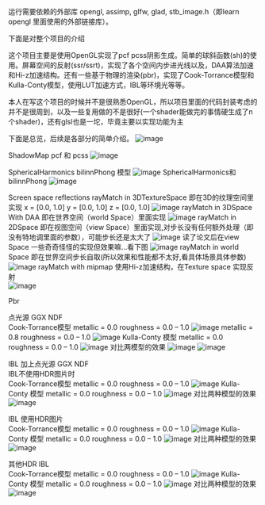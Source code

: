 运行需要依赖的外部库 opengl, assimp, glfw, glad, stb_image.h（即learn opengl 里面使用的外部链接库）。

下面是对整个项目的介绍

这个项目主要是使用OpenGL实现了pcf pcss阴影生成。简单的球斜函数(sh)的使用。屏幕空间的反射(ssr/ssrt)，实现了各个空间内步进光线以及，DAA算法加速和Hi-z加速结构。还有一些基于物理的渲染(pbr)，实现了Cook-Torrance模型和Kulla-Conty模型，使用LUT加速方式，IBL等环境光等等。

本人在写这个项目的时候并不是很熟悉OpenGL，所以项目里面的代码封装考虑的并不是很周到，以及一些复用做的不是很好(一个shader能做完的事情硬生成了n个shader)，还有glsl也是一坨，毕竟主要以实现功能为主

下面是总览，后续是各部分的简单介绍。
![image](resultPicture/p1.png)

ShadowMap
pcf 和 pcss
![image](resultPicture/p2.png)

SphericalHarmonics
bilinnPhong 模型
![image](resultPicture/p3.png)
SphericalHarmonics和 bilinnPhong
![image](resultPicture/p4.png)

Screen space reflections
rayMatch in 3DTextureSpace 即在3D的纹理空间里实现
x = [0.0, 1.0] y = [0.0, 1.0] z = [0.0, 1.0]
![image](resultPicture/p5.png)
rayMatch in 3DSpace With DAA 即在世界空间（world Space）里面实现
![image](resultPicture/p6.png)
rayMatch in 2DSpace 即在视图空间（view Space）里面实现,对步长没有任何额外处理（即没有特地调里面的参数），可能步长还是太大了
![image](resultPicture/p7.png)
读了论文后在view Space 一些奇奇怪怪的实现但效果嘛...看下图
![image](resultPicture/p8.png)
rayMatch in world Space 即在世界空间步长自取(所以效果和性能都不太好,看具体场景具体参数)
![image](resultPicture/p9.png)
rayMatch with mipmap 使用Hi-z加速结构，在Texture space 实现反射  
![image](resultPicture/ssrtMipmap.png)

Pbr

点光源 GGX NDF  
Cook-Torrance模型 metallic = 0.0 roughness = 0.0 – 1.0
![image](resultPicture/p10.png)
metallic = 0.8 roughness = 0.0 – 1.0
![image](resultPicture/p11.png)
Kulla-Conty 模型 metallic = 0.0 roughness = 0.0 – 1.0
![image](resultPicture/p12.png)
对比两模型的效果
![image](resultPicture/p13.png)
![image](resultPicture/p14.png)

IBL 加上点光源 GGX NDF  
IBL不使用HDR图片时  
Cook-Torrance模型 metallic = 0.0 roughness = 0.0 – 1.0
![image](resultPicture/p15.png)
Kulla-Conty 模型 metallic = 0.0 roughness = 0.0 – 1.0
![image](resultPicture/p16.png)
对比两种模型的效果
![image](resultPicture/p17.png)

IBL 使用HDR图片  
Cook-Torrance模型 metallic = 0.0 roughness = 0.0 – 1.0
![image](resultPicture/p18.png)
Kulla-Conty 模型 metallic = 0.0 roughness = 0.0 – 1.0
![image](resultPicture/p19.png)
对比两种模型的效果
![image](resultPicture/p20.png)

其他HDR IBL  
Cook-Torrance模型 metallic = 0.0 roughness = 0.0 – 1.0
![image](resultPicture/p21.png)
Kulla-Conty 模型 metallic = 0.0 roughness = 0.0 – 1.0
![image](resultPicture/p22.png)
对比两种模型的效果
![image](resultPicture/p23.png)


